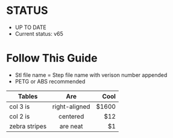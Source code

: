 # STATUS

* UP TO DATE
* Current status: v65

# Follow This Guide

* Stl file name = Step file name with verison number appended
* PETG or ABS recommended

| Tables        | Are           | Cool  |
| ------------- |:-------------:| -----:|
| col 3 is      | right-aligned | $1600 |
| col 2 is      | centered      |   $12 |
| zebra stripes | are neat      |    $1 |
